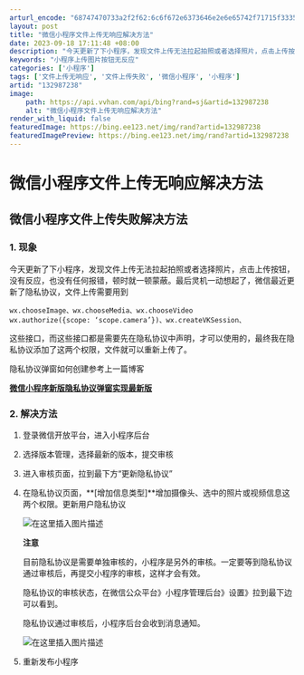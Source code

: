 ```yaml
---
arturl_encode: "68747470733a2f2f62:6c6f672e6373646e2e6e65742f71715f33353932313737332f:61727469636c652f64657461696c732f313332393837323338"
layout: post
title: "微信小程序文件上传无响应解决方法"
date: 2023-09-18 17:11:48 +08:00
description: "今天更新了下小程序，发现文件上传无法拉起拍照或者选择照片，点击上传按钮，没有反应，也没有任何报错，顿"
keywords: "小程序上传图片按钮无反应"
categories: ['小程序']
tags: ['文件上传无响应', '文件上传失败', '微信小程序', '小程序']
artid: "132987238"
image:
    path: https://api.vvhan.com/api/bing?rand=sj&artid=132987238
    alt: "微信小程序文件上传无响应解决方法"
render_with_liquid: false
featuredImage: https://bing.ee123.net/img/rand?artid=132987238
featuredImagePreview: https://bing.ee123.net/img/rand?artid=132987238
---
```


# 微信小程序文件上传无响应解决方法

## 微信小程序文件上传失败解决方法

### 1. 现象

今天更新了下小程序，发现文件上传无法拉起拍照或者选择照片，点击上传按钮，没有反应，也没有任何报错，顿时就一顿蒙蔽。最后灵机一动想起了，微信最近更新了隐私协议，文件上传需要用到

```
wx.chooseImage、wx.chooseMedia、wx.chooseVideo
wx.authorize({scope: ‘scope.camera’})、wx.createVKSession、

```

这些接口，而这些接口都是需要先在隐私协议中声明，才可以使用的，最终我在隐私协议添加了这两个权限，文件就可以重新上传了。

隐私协议弹窗如何创建参考上一篇博客

[**微信小程序新版隐私协议弹窗实现最新版**](https://blog.csdn.net/qq_35921773/article/details/132638793?spm=1001.2014.3001.5501)

### 2. 解决方法

1. 登录微信开放平台，进入小程序后台
2. 选择版本管理，选择最新的版本，提交审核
3. 进入审核页面，拉到最下方“更新隐私协议”
4. 在隐私协议页面，\*\*[增加信息类型]\*\*增加摄像头、选中的照片或视频信息这两个权限。更新用户隐私协议
     
   ![在这里插入图片描述](https://i-blog.csdnimg.cn/blog_migrate/a3f3f4deb366da6fc6e8b06dc0c4c08a.png)
     
   **注意**
     
   目前隐私协议是需要单独审核的，小程序是另外的审核。一定要等到隐私协议通过审核后，再提交小程序的审核，这样才会有效。
     
   隐私协议的审核状态，在微信公众平台》小程序管理后台》设置》拉到最下边可以看到。
     
   隐私协议通过审核后，小程序后台会收到消息通知。
     
   ![在这里插入图片描述](https://i-blog.csdnimg.cn/blog_migrate/1a2449b467cc5cc47429e4c7bdd09c0a.png)
5. 重新发布小程序